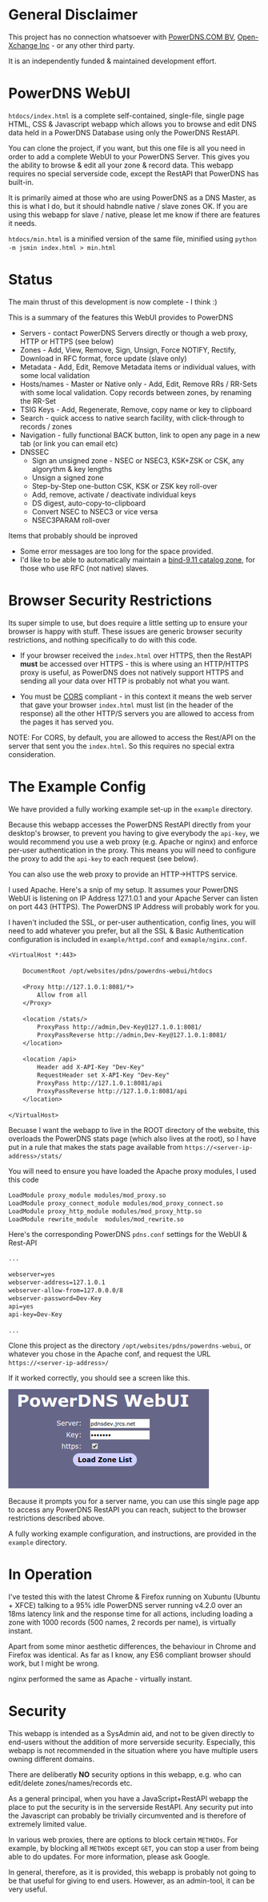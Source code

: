 # General Disclaimer

This project has no connection whatsoever with [PowerDNS.COM BV](https://www.powerdns.com/contact.html),
[Open-Xchange Inc](https://www.open-xchange.com/) - or any other third party.

It is an independently funded & maintained development effort.


# PowerDNS WebUI

`htdocs/index.html` is a complete self-contained, single-file, single page HTML, CSS & Javascript webapp
which allows you to browse and edit DNS data held in a PowerDNS Database using only the PowerDNS RestAPI.

You can clone the project, if you want, but this one file is all you need in order to add a complete WebUI to your PowerDNS Server.
This gives you the ability to browse & edit all your zone & record data. This webapp requires no special serverside
code, except the RestAPI that PowerDNS has built-in.

It is primarily aimed at those who are using PowerDNS as a DNS Master, as this is what I do,
but it should habndle native / slave zones OK.
If you are using this webapp for slave / native, please let me know if there are features it needs.

`htdocs/min.html` is a minified version of the same file, minified using `python -m jsmin index.html > min.html`


# Status

The main thrust of this development is now complete - I think :)

This is a summary of the features this WebUI provides to PowerDNS

* Servers - contact PowerDNS Servers directly or though a web proxy, HTTP or HTTPS (see below)
* Zones - Add, View, Remove, Sign, Unsign, Force NOTIFY, Rectify, Download in RFC format, force update (slave only)
* Metadata - Add, Edit, Remove Metadata items or individual values, with some local validation
* Hosts/names - Master or Native only - Add, Edit, Remove RRs / RR-Sets with some local validation. Copy records between zones, by renaming the RR-Set
* TSIG Keys - Add, Regenerate, Remove, copy name or key to clipboard
* Search - quick access to native search facility, with click-through to records / zones
* Navigation - fully functional BACK button, link to open any page in a new tab (or link you can email etc)
* DNSSEC
	* Sign an unsigned zone - NSEC or NSEC3, KSK+ZSK or CSK, any algorythm & key lengths
	* Unsign a signed zone
	* Step-by-Step one-button CSK, KSK or ZSK key roll-over
	* Add, remove, activate / deactivate individual keys
	* DS digest, auto-copy-to-clipboard
	* Convert NSEC to NSEC3 or vice versa
	* NSEC3PARAM roll-over


Items that probably should be inproved
* Some error messages are too long for the space provided.
* I'd like to be able to automatically maintain a [bind-9.11 catalog zone](https://kb.isc.org/docs/aa-01401), for those who use RFC (not native) slaves.



# Browser Security Restrictions

Its super simple to use, but does require a little setting up to ensure your browser is happy with stuff.
These issues are generic browser security restrictions, and nothing specifically to do with this code.

* If your browser received the `index.html` over HTTPS, then the RestAPI **must** be accessed over HTTPS - this is where
using an HTTP/HTTPS proxy is useful, as PowerDNS does not natively support HTTPS and sending all your data over HTTP
is probably not what you want.

* You must be [CORS](https://developer.mozilla.org/en-US/docs/Web/HTTP/CORS) compliant - in this context it means the web server
that gave your browser `index.html` must list (in the header of the response) all the other HTTP/S servers you are allowed to access from the pages it has served you.

NOTE: For CORS, by default, you are allowed to access the Rest/API on the server that sent you the `index.html`.
So this requires no special extra consideration.


# The Example Config

We have provided a fully working example set-up in the `example` directory.

Because this webapp accesses the PowerDNS RestAPI directly from your desktop's browser, to prevent you having to give everybody the `api-key`,
we would recommend you use a web proxy (e.g. Apache or nginx) and enforce per-user authentication in the proxy.
This means you will need to configure the proxy to add the `api-key` to each request (see below).

You can also use the web proxy to provide an HTTP->HTTPS service.

I used Apache. Here's a snip of my setup. It assumes your PowerDNS WebUI is listening on IP Address 127.1.0.1
and your Apache Server can listen on port 443 (HTTPS). The PowerDNS IP Address will probably work for you.

I haven't included the SSL, or per-user authentication, config lines, you will need to add whatever you prefer,
but all the SSL & Basic Authentication configuration is included in `example/httpd.conf` and `exmaple/nginx.conf`.

```
<VirtualHost *:443>

	DocumentRoot /opt/websites/pdns/powerdns-webui/htdocs

	<Proxy http://127.1.0.1:8081/*>
		Allow from all
	</Proxy>

    <location /stats/>
        ProxyPass http://admin,Dev-Key@127.1.0.1:8081/
        ProxyPassReverse http://admin,Dev-Key@127.1.0.1:8081/
    </location>

	<location /api>
		Header add X-API-Key "Dev-Key"
		RequestHeader set X-API-Key "Dev-Key"
		ProxyPass http://127.1.0.1:8081/api
		ProxyPassReverse http://127.1.0.1:8081/api
	</location>

</VirtualHost>
```

Becuase I want the webapp to live in the ROOT directory of the website, this overloads the PowerDNS stats page (which also lives at the root),
so I have put in a rule that makes the stats page available from `https://<server-ip-address>/stats/`

You will need to ensure you have loaded the Apache proxy modules, I used this code

```
LoadModule proxy_module modules/mod_proxy.so
LoadModule proxy_connect_module modules/mod_proxy_connect.so
LoadModule proxy_http_module modules/mod_proxy_http.so
LoadModule rewrite_module  modules/mod_rewrite.so
```
Here's the corresponding PowerDNS `pdns.conf` settings for the WebUI & Rest-API

```
...

webserver=yes
webserver-address=127.1.0.1
webserver-allow-from=127.0.0.0/8
webserver-password=Dev-Key
api=yes
api-key=Dev-Key

...

```


Clone this project as the directory `/opt/websites/pdns/powerdns-webui`,
or whatever you chose in the Apache conf, and request the URL `https://<server-ip-address>/`

If it worked correctly, you should see a screen like this.

![Frist Screen](/first.png)

Because it prompts you for a server name, you can use this single page app to access any PowerDNS RestAPI
you can reach, subject to the browser restrictions described above.

A fully working example configuration, and instructions, are provided in the `example` directory.


# In Operation #

I've tested this with the latest Chrome & Firefox running on Xubuntu (Ubuntu + XFCE) talking to a 95% idle PowerDNS server
running v4.2.0 over an 18ms latency link and the response time for all actions, including loading a zone with 1000 records
(500 names, 2 records per name), is virtually instant.

Apart from some minor aesthetic differences, the behaviour in Chrome and Firefox was identical. 
As far as I know, any ES6 compliant browser should work, but I might be wrong.

nginx performed the same as Apache - virtually instant.


# Security #

This webapp is intended as a SysAdmin aid, and not to be given directly to end-users without the addition of more serverside security.
Especially, this webapp is not recommended in the situation where you have multiple users owning different domains.

There are deliberatly **NO** security options in this webapp, e.g. who can edit/delete zones/names/records etc.

As a general principal, when you have a JavaScript+RestAPI webapp the place to put the security is in the serverside RestAPI.
Any security put into the Javascript can probably be trivially circumvented and is therefore of extremely limited value.

In various web proxies, there are options to block certain `METHODs`. For example, by blocking all `METHODs` except `GET`,
you can stop a user from being able to do updates. For more information, please ask Google.

In general, therefore, as it is provided, this webapp is probably not going to be that useful for giving to end users.
However, as an admin-tool, it can be very useful.
